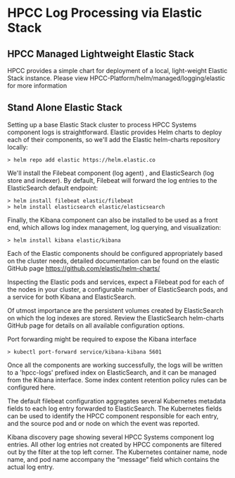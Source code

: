 # HPCC Log Processing via Elastic Stack

## HPCC Managed Lightweight Elastic Stack
HPCC provides a simple chart for deployment of a local, light-weight Elastic Stack instance.
Please view HPCC-Platform/helm/managed/logging/elastic for more information

## Stand Alone Elastic Stack
Setting up a base Elastic Stack cluster to process HPCC Systems component logs is straightforward. Elastic provides Helm charts to deploy each of their components, so we'll add the Elastic helm-charts repository locally:

    > helm repo add elastic https://helm.elastic.co

We'll install the Filebeat component (log agent) , and ElasticSearch (log store and indexer). By default, Filebeat will forward the log entries to the ElasticSearch default endpoint:

    > helm install filebeat elastic/filebeat
    > helm install elasticsearch elastic/elasticsearch

Finally, the Kibana component can also be installed to be used as a front end, which allows log index management, log querying, and visualization:

    > helm install kibana elastic/kibana

Each of the Elastic components should be configured appropriately based on the cluster needs, detailed documentation can be found on the elastic GitHub page https://github.com/elastic/helm-charts/

Inspecting the Elastic pods and services, expect a Filebeat pod for each of the nodes in your cluster, a configurable number of ElasticSearch pods, and a service for both Kibana and ElasticSearch. 

Of utmost importance are the persistent volumes created by ElasticSearch on which the log indexes are stored. Review the ElasticSearch helm-charts GitHub page for details on all available configuration options.

Port forwarding might be required to expose the Kibana interface

    > kubectl port-forward service/kibana-kibana 5601

Once all the components are working successfully, the logs will be written to a 'hpcc-logs' prefixed index on ElasticSearch, and it can be managed from the Kibana interface. Some index content retention policy rules can be configured here.

The default filebeat configuration aggregates several Kubernetes metadata fields to each log entry forwarded to ElasticSearch. The Kubernetes fields can be used to identify the HPCC component responsible for each entry, and the source pod and or node on which the event was reported. 

<kibana discovery page screenshot>
  
Kibana discovery page showing several HPCC Systems component log entries. All other log entries not created by HPCC components are filtered out by the filter at the top left corner. The Kubernetes container name, node name, and pod name accompany the “message” field which contains the actual log entry.
